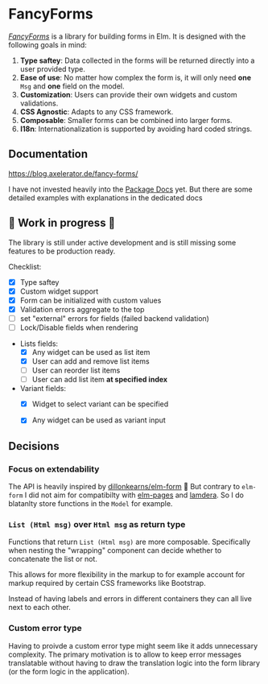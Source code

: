 # FancyForms

[_FancyForms_](https://blog.axelerator.de/fancy-forms/) is a library for building forms in Elm.
It is designed with the following goals in mind:

1. **Type saftey**: Data collected in the forms will be returned directly into a user provided type.
1. **Ease of use**: No matter how complex the form is, it will only need **one** `Msg` and **one** field on the model.
1. **Customization**: Users can provide their own widgets and custom validations.
1. **CSS Agnostic**: Adapts to any CSS framework.
1. **Composable**: Smaller forms can be combined into larger forms.
1. **I18n**: Internationalization is supported by avoiding hard coded strings.

## Documentation

https://blog.axelerator.de/fancy-forms/

I have not invested heavily into the [Package Docs](https://package.elm-lang.org/packages/axelerator/fancy-forms) yet.
But there are some detailed examples with explanations in the dedicated docs


## 🚧 Work in progress 🚧

The library is still under active development and is still missing some features to be production ready.

Checklist:

 - [x] Type saftey
 - [x] Custom widget support
 - [x] Form can be initialized with custom values
 - [x] Validation errors aggregate to the top
 - [ ] set "external" errors for fields (failed backend validation)
 - [ ] Lock/Disable fields when rendering
 - Lists fields:
    - [x] Any widget can be used as list item
    - [x] User can add and remove list items
    - [ ] User can reorder list items
    - [ ] User can add list item **at specified index**
 - Variant fields:
    - [x] Widget to select variant can be specified
    - [x] Any widget can be used as variant input


## Decisions

### Focus on extendability

The API is heavily inspired by [dillonkearns/elm-form](https://package.elm-lang.org/packages/dillonkearns/elm-form/3.0.0/) 🙏
But contrary to `elm-form` I did not aim for compatibilty with [elm-pages](https://elm-pages.com) and [lamdera](https://lamdera.com).
So I do blatanlty store functions in the `Model` for example.


### `List (Html msg)` over `Html msg` as return type

Functions that return `List (Html msg)` are more composable. Specifically when nesting
the "wrapping" component can decide whether to concatenate the list or not.

This allows for more flexibility in the markup to for example account for markup required
by certain CSS frameworks like Bootstrap.

Instead of having labels and errors in different containers they can all live next to each
other.

### Custom error type

Having to proivde a custom error type might seem like it adds unnecessary complexity.
The primary motivation is to allow to keep error messages translatable without having to
draw the translation logic into the form library (or the form logic in the application).

